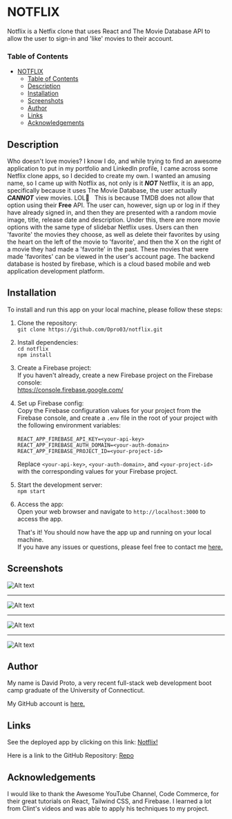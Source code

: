 # NOTFLIX

Notflix is a Netfix clone that uses React and The Movie Database API to allow the user to sign-in and 'like' movies to their account. 


### Table of Contents
- [NOTFLIX](#notflix)
    - [Table of Contents](#table-of-contents)
  - [Description](#description)
  - [Installation](#installation)
  - [Screenshots](#screenshots)
  - [Author](#author)
  - [Links](#links)
  - [Acknowledgements](#acknowledgements)

## Description

Who doesn't love movies?  I know I do, and while trying to find an awesome application to put in my portfolio and LinkedIn profile, I came across some Netflix clone apps, so I decided to create my own.  I wanted an amusing name, so I came up with Notflix as, not only is it ***NOT*** Netflix, it is an app, specifically because it uses The Movie Database, the user actually ***CANNOT***
view movies.  LOL🤣&nbsp;&nbsp;  This is because TMDB does not allow that option using their **Free** API.  The user can, however, sign up or log in if they have already signed in, and then they are presented with a random movie image, title, release date and description.  Under this, there are more movie options with the same type of slidebar Netflix uses.  Users can then 'favorite' the movies they choose, as well as delete their favorites by using the heart on the left of the movie to 'favorite', and then the X on the right of a movie they had made a 'favorite' in the past.  These movies that were made 'favorites' can be viewed in the user's account page.  The backend database is hosted by firebase, which is a cloud based mobile and web application development platform.

## Installation

To install and run this app on your local machine, please follow these steps:

1. Clone the repository:<br>
   ```git clone https://github.com/Dpro03/notflix.git```

2. Install dependencies:<br>
   ```cd notflix```<br>
   ```npm install```

3. Create a Firebase project:<br>
   If you haven't already, create a new Firebase project on the Firebase console:<br> https://console.firebase.google.com/   

4. Set up Firebase config:<br>
   Copy the Firebase configuration values for your project from the Firebase console, and create a `.env` file in the root of your project with the following environment variables:<br>    
   `REACT_APP_FIREBASE_API_KEY=<your-api-key>`<br>
   `REACT_APP_FIREBASE_AUTH_DOMAIN=<your-auth-domain>`<br>
   `REACT_APP_FIREBASE_PROJECT_ID=<your-project-id>`<br>

   Replace `<your-api-key>`, `<your-auth-domain>`, and `<your-project-id>`<br> with the corresponding values for your Firebase project.

5. Start the development server:<br>
   ```npm start```

6. Access the app:<br>
   Open your web browser and navigate to `http://localhost:3000` to access the app.<br>

   That's it! You should now have the app up and running on your local machine.<br> If you have any issues or questions, please feel free to contact me [here.](mailto:dpro308@gmail.com)


## Screenshots

![Alt text](public/SS-1.png)
***

![Alt text](public/SS-2.png)
***

![Alt text](public/SS-3.png)
***

![Alt text](public/SS-4.png)

## Author

My name is David Proto, a very recent full-stack web development boot camp graduate of the University of Connecticut.<br>

My GitHub account is [here.](https://github.com/Dpro03)

## Links 

See the deployed app by clicking on this link:  [Notflix!](https://notflix-react-8e862.web.app/)<br>

Here is a link to the GitHub Repository: [Repo](https://github.com/Dpro03/notflix.git)

## Acknowledgements

I would like to thank the Awesome YouTube Channel, Code Commerce, for their great tutorials on React, Tailwind CSS, and Firebase. I learned a lot from Clint's videos and was able to apply his techniques to my project.




   
      


